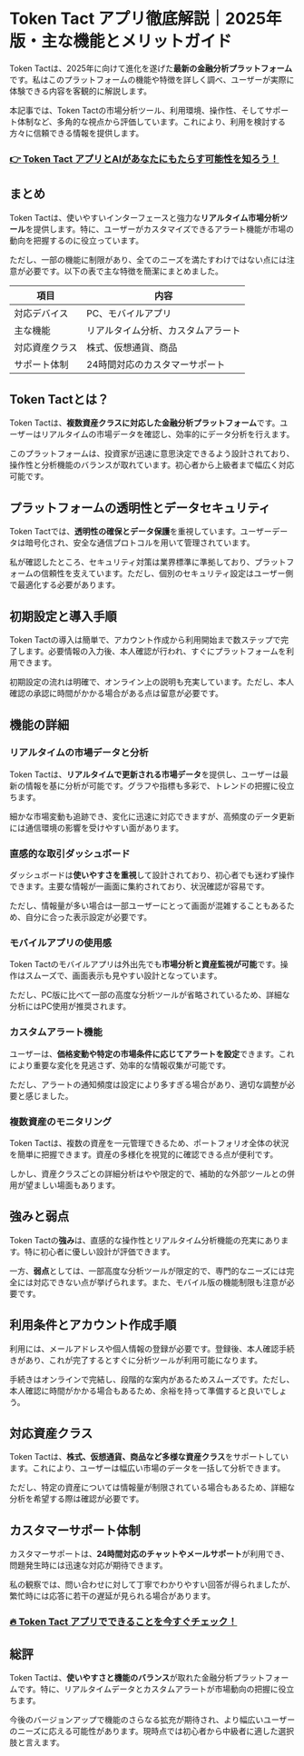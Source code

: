 # Token Tact アプリ徹底解説｜2025年版・主な機能とメリットガイド
 

Token Tactは、2025年に向けて進化を遂げた**最新の金融分析プラットフォーム**です。私はこのプラットフォームの機能や特徴を詳しく調べ、ユーザーが実際に体験できる内容を客観的に解説します。

本記事では、Token Tactの市場分析ツール、利用環境、操作性、そしてサポート体制など、多角的な視点から評価しています。これにより、利用を検討する方々に信頼できる情報を提供します。

### [👉  Token Tact アプリとAIがあなたにもたらす可能性を知ろう！](https://tinyurl.com/3e3zf5yw)
## まとめ

Token Tactは、使いやすいインターフェースと強力な**リアルタイム市場分析ツール**を提供します。特に、ユーザーがカスタマイズできるアラート機能が市場の動向を把握するのに役立っています。

ただし、一部の機能に制限があり、全てのニーズを満たすわけではない点には注意が必要です。以下の表で主な特徴を簡潔にまとめました。

| 項目            | 内容                         |
|-----------------|------------------------------|
| 対応デバイス    | PC、モバイルアプリ           |
| 主な機能        | リアルタイム分析、カスタムアラート |
| 対応資産クラス  | 株式、仮想通貨、商品         |
| サポート体制    | 24時間対応のカスタマーサポート |

## Token Tactとは？

Token Tactは、**複数資産クラスに対応した金融分析プラットフォーム**です。ユーザーはリアルタイムの市場データを確認し、効率的にデータ分析を行えます。

このプラットフォームは、投資家が迅速に意思決定できるよう設計されており、操作性と分析機能のバランスが取れています。初心者から上級者まで幅広く対応可能です。

## プラットフォームの透明性とデータセキュリティ

Token Tactでは、**透明性の確保とデータ保護**を重視しています。ユーザーデータは暗号化され、安全な通信プロトコルを用いて管理されています。

私が確認したところ、セキュリティ対策は業界標準に準拠しており、プラットフォームの信頼性を支えています。ただし、個別のセキュリティ設定はユーザー側で最適化する必要があります。

## 初期設定と導入手順

Token Tactの導入は簡単で、アカウント作成から利用開始まで数ステップで完了します。必要情報の入力後、本人確認が行われ、すぐにプラットフォームを利用できます。

初期設定の流れは明確で、オンライン上の説明も充実しています。ただし、本人確認の承認に時間がかかる場合がある点は留意が必要です。

## 機能の詳細

### リアルタイムの市場データと分析

Token Tactは、**リアルタイムで更新される市場データ**を提供し、ユーザーは最新の情報を基に分析が可能です。グラフや指標も多彩で、トレンドの把握に役立ちます。

細かな市場変動も追跡でき、変化に迅速に対応できますが、高頻度のデータ更新には通信環境の影響を受けやすい面があります。

### 直感的な取引ダッシュボード

ダッシュボードは**使いやすさを重視**して設計されており、初心者でも迷わず操作できます。主要な情報が一画面に集約されており、状況確認が容易です。

ただし、情報量が多い場合は一部ユーザーにとって画面が混雑することもあるため、自分に合った表示設定が必要です。

### モバイルアプリの使用感

Token Tactのモバイルアプリは外出先でも**市場分析と資産監視が可能**です。操作はスムーズで、画面表示も見やすい設計となっています。

ただし、PC版に比べて一部の高度な分析ツールが省略されているため、詳細な分析にはPC使用が推奨されます。

### カスタムアラート機能

ユーザーは、**価格変動や特定の市場条件に応じてアラートを設定**できます。これにより重要な変化を見逃さず、効率的な情報収集が可能です。

ただし、アラートの通知頻度は設定により多すぎる場合があり、適切な調整が必要と感じました。

### 複数資産のモニタリング

Token Tactは、複数の資産を一元管理できるため、ポートフォリオ全体の状況を簡単に把握できます。資産の多様化を視覚的に確認できる点が便利です。

しかし、資産クラスごとの詳細分析はやや限定的で、補助的な外部ツールとの併用が望ましい場面もあります。

## 強みと弱点

Token Tactの**強み**は、直感的な操作性とリアルタイム分析機能の充実にあります。特に初心者に優しい設計が評価できます。

一方、**弱点**としては、一部高度な分析ツールが限定的で、専門的なニーズには完全には対応できない点が挙げられます。また、モバイル版の機能制限も注意が必要です。

## 利用条件とアカウント作成手順

利用には、メールアドレスや個人情報の登録が必要です。登録後、本人確認手続きがあり、これが完了するとすぐに分析ツールが利用可能になります。

手続きはオンラインで完結し、段階的な案内があるためスムーズです。ただし、本人確認に時間がかかる場合もあるため、余裕を持って準備すると良いでしょう。

## 対応資産クラス

Token Tactは、**株式、仮想通貨、商品など多様な資産クラス**をサポートしています。これにより、ユーザーは幅広い市場のデータを一括して分析できます。

ただし、特定の資産については情報量が制限されている場合もあるため、詳細な分析を希望する際は確認が必要です。

## カスタマーサポート体制

カスタマーサポートは、**24時間対応のチャットやメールサポート**が利用でき、問題発生時には迅速な対応が期待できます。

私の観察では、問い合わせに対して丁寧でわかりやすい回答が得られましたが、繁忙時には応答に若干の遅延が見られる場合があります。

### [🔥 Token Tact アプリでできることを今すぐチェック！](https://tinyurl.com/3e3zf5yw)
## 総評

Token Tactは、**使いやすさと機能のバランス**が取れた金融分析プラットフォームです。特に、リアルタイムデータとカスタムアラートが市場動向の把握に役立ちます。

今後のバージョンアップで機能のさらなる拡充が期待され、より幅広いユーザーのニーズに応える可能性があります。現時点では初心者から中級者に適した選択肢と言えます。